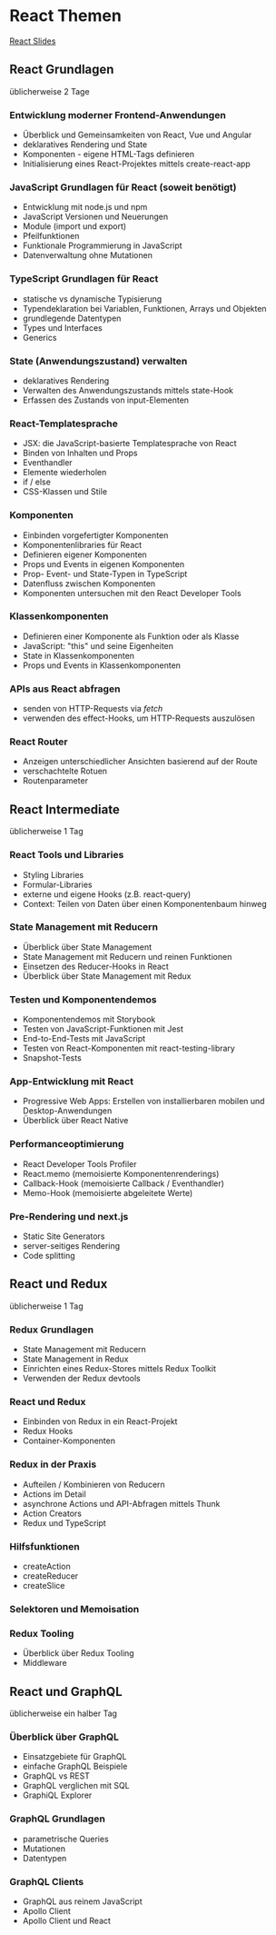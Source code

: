 # React Themen

[React Slides](./react-all-de.html)

## React Grundlagen

üblicherweise 2 Tage

### Entwicklung moderner Frontend-Anwendungen

- Überblick und Gemeinsamkeiten von React, Vue und Angular
- deklaratives Rendering und State
- Komponenten - eigene HTML-Tags definieren
- Initialisierung eines React-Projektes mittels create-react-app

### JavaScript Grundlagen für React (soweit benötigt)

- Entwicklung mit node.js und npm
- JavaScript Versionen und Neuerungen
- Module (import und export)
- Pfeilfunktionen
- Funktionale Programmierung in JavaScript
- Datenverwaltung ohne Mutationen

### TypeScript Grundlagen für React

- statische vs dynamische Typisierung
- Typendeklaration bei Variablen, Funktionen, Arrays und Objekten
- grundlegende Datentypen
- Types und Interfaces
- Generics

### State (Anwendungszustand) verwalten

- deklaratives Rendering
- Verwalten des Anwendungszustands mittels state-Hook
- Erfassen des Zustands von input-Elementen

### React-Templatesprache

- JSX: die JavaScript-basierte Templatesprache von React
- Binden von Inhalten und Props
- Eventhandler
- Elemente wiederholen
- if / else
- CSS-Klassen und Stile

### Komponenten

- Einbinden vorgefertigter Komponenten
- Komponentenlibraries für React
- Definieren eigener Komponenten
- Props und Events in eigenen Komponenten
- Prop- Event- und State-Typen in TypeScript
- Datenfluss zwischen Komponenten
- Komponenten untersuchen mit den React Developer Tools

### Klassenkomponenten

- Definieren einer Komponente als Funktion oder als Klasse
- JavaScript: "this" und seine Eigenheiten
- State in Klassenkomponenten
- Props und Events in Klassenkomponenten

### APIs aus React abfragen

- senden von HTTP-Requests via _fetch_
- verwenden des effect-Hooks, um HTTP-Requests auszulösen

### React Router

- Anzeigen unterschiedlicher Ansichten basierend auf der Route
- verschachtelte Rotuen
- Routenparameter

## React Intermediate

üblicherweise 1 Tag

### React Tools und Libraries

- Styling Libraries
- Formular-Libraries
- externe und eigene Hooks (z.B. react-query)
- Context: Teilen von Daten über einen Komponentenbaum hinweg

### State Management mit Reducern

- Überblick über State Management
- State Management mit Reducern und reinen Funktionen
- Einsetzen des Reducer-Hooks in React
- Überblick über State Management mit Redux

### Testen und Komponentendemos

- Komponentendemos mit Storybook
- Testen von JavaScript-Funktionen mit Jest
- End-to-End-Tests mit JavaScript
- Testen von React-Komponenten mit react-testing-library
- Snapshot-Tests

### App-Entwicklung mit React

- Progressive Web Apps: Erstellen von installierbaren mobilen und Desktop-Anwendungen
- Überblick über React Native

### Performanceoptimierung

- React Developer Tools Profiler
- React.memo (memoisierte Komponentenrenderings)
- Callback-Hook (memoisierte Callback / Eventhandler)
- Memo-Hook (memoisierte abgeleitete Werte)

### Pre-Rendering und next.js

- Static Site Generators
- server-seitiges Rendering
- Code splitting

## React und Redux

üblicherweise 1 Tag

### Redux Grundlagen

- State Management mit Reducern
- State Management in Redux
- Einrichten eines Redux-Stores mittels Redux Toolkit
- Verwenden der Redux devtools

### React und Redux

- Einbinden von Redux in ein React-Projekt
- Redux Hooks
- Container-Komponenten

### Redux in der Praxis

- Aufteilen / Kombinieren von Reducern
- Actions im Detail
- asynchrone Actions und API-Abfragen mittels Thunk
- Action Creators
- Redux und TypeScript

### Hilfsfunktionen

- createAction
- createReducer
- createSlice

### Selektoren und Memoisation

### Redux Tooling

- Überblick über Redux Tooling
- Middleware

## React und GraphQL

üblicherweise ein halber Tag

### Überblick über GraphQL

- Einsatzgebiete für GraphQL
- einfache GraphQL Beispiele
- GraphQL vs REST
- GraphQL verglichen mit SQL
- GraphiQL Explorer

### GraphQL Grundlagen

- parametrische Queries
- Mutationen
- Datentypen

### GraphQL Clients

- GraphQL aus reinem JavaScript
- Apollo Client
- Apollo Client und React
